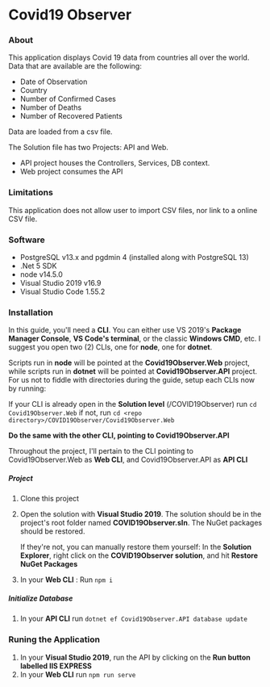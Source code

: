 # Covid19 Observer
### About
This application displays Covid 19 data from countries all over the world. Data that are available are the following:
* Date of Observation
* Country
* Number of Confirmed Cases
* Number of Deaths
* Number of Recovered Patients

Data are loaded from a csv file.

The Solution file has two Projects: API and Web.
* API project houses the Controllers, Services, DB context.
* Web project consumes the API
### Limitations
This application does not allow user to import CSV files, nor link to a online CSV file.
### Software
* PostgreSQL v13.x and pgdmin 4 (installed along with PostgreSQL 13)
* .Net 5 SDK
* node v14.5.0
* Visual Studio 2019 v16.9
* Visual Studio Code 1.55.2

### Installation
In this guide, you'll need a **CLI**. You can either use VS 2019's **Package Manager Console**, **VS Code's terminal**, or the classic **Windows CMD**, etc. I suggest you open two (2) CLIs, one for **node**, one for **dotnet**. 

Scripts run in **node** will be pointed at the **Covid19Observer.Web** project, while scripts run in **dotnet** will be pointed at **Covid19Observer.API** project. For us not to fiddle with directories during the guide, setup each CLIs now by running:

If your CLI is already open in the **Solution level** (<repo directory>/COVID19Observer)
run ``cd Covid19Observer.Web``
if not, run `cd <repo directory>/COVID19Observer/Covid19Observer.Web`

**Do the same with the other CLI, pointing to Covid19Observer.API**

Throughout the project, I'll pertain to the CLI pointing to Covid19Observer.Web as **Web CLI**, and Covid19Observer.API as **API CLI**
##### Project
1. Clone this project
2. Open the solution with **Visual Studio 2019**. The solution should be in the project's root folder named **COVID19Observer.sln**. The NuGet packages should be restored.
    
    If they're not, you can manually restore them yourself: In the **Solution Explorer**, right click on the **COVID19Observer solution**, and hit **Restore NuGet Packages**
3. In your **Web CLI** : Run ``npm i``
 
##### Initialize Database
1. In your **API CLI** run `dotnet ef Covid19Observer.API database update`


### Runing the Application
1. In your **Visual Studio 2019**, run the API by clicking on the **Run button labelled IIS EXPRESS**
2. In your **Web CLI** run ``npm run serve``

